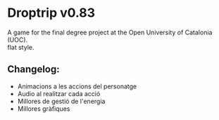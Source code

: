 # Droptrip v0.83
A game for the final degree project at the Open University of Catalonia (UOC). \
flat style.

## Changelog:

- Animacions a les accions del personatge
- Audio al realitzar cada acció
- Millores de gestió de l'energia
- Millores gràfiques
